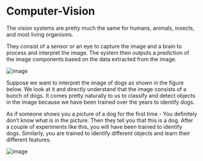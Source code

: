 # Computer-Vision


The vision systems are pretty much the same for humans, animals, insects, and most living organisms.

They consist of a sensor or an eye to capture the image and a brain to process and interpret the image. The system then outputs a prediction of the image components based on the data extracted from the image.


![image](https://user-images.githubusercontent.com/67232573/122062492-50459480-cda4-11eb-9c8a-15b57bf02edd.png)




Suppose we want to interpret the image of dogs as shown in the figure below. We look at it and directly understand that the image consists of a bunch of dogs. It comes pretty naturally to
us to classify and detect objects in the image because we have been trained over the years to identify dogs.

As if someone shows you a picture of a dog for the first time - You definitely don’t know what is in the picture. Then they tell you that this is a dog. After a couple of experiments like this, you will have been trained to identify dogs. Similarly, you are trained to identify different objects and learn their different features. 


![image](https://user-images.githubusercontent.com/67232573/122062319-2ab88b00-cda4-11eb-8d0f-a09774af6736.png)

